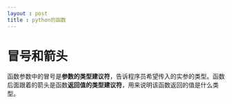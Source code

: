 ```yaml
---
layout : post
title : python的函数
---
```




# 冒号和箭头

函数参数中的冒号是**参数的类型建议符**，告诉程序员希望传入的实参的类型。函数后面跟着的箭头是函数**返回值的类型建议符**，用来说明该函数返回的值是什么类型。